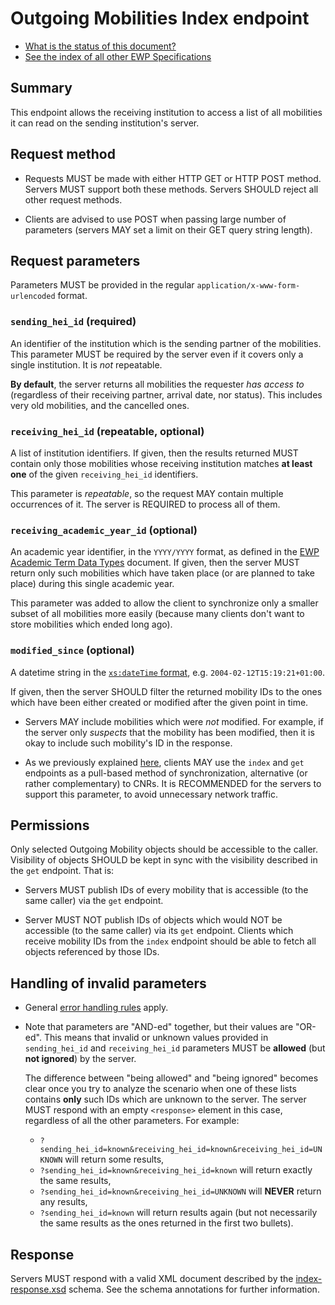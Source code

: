 Outgoing Mobilities Index endpoint
==================================

* [What is the status of this document?][statuses]
* [See the index of all other EWP Specifications][develhub]


Summary
-------

This endpoint allows the receiving institution to access a list of all
mobilities it can read on the sending institution's server.


Request method
--------------

 * Requests MUST be made with either HTTP GET or HTTP POST method. Servers MUST
   support both these methods. Servers SHOULD reject all other request methods.

 * Clients are advised to use POST when passing large number of parameters
   (servers MAY set a limit on their GET query string length).


Request parameters
------------------

Parameters MUST be provided in the regular `application/x-www-form-urlencoded`
format.


### `sending_hei_id` (required)

An identifier of the institution which is the sending partner of the
mobilities. This parameter MUST be required by the server even if it covers
only a single institution. It is *not* repeatable.

**By default**, the server returns all mobilities the requester *has access to*
(regardless of their receiving partner, arrival date, nor status). This
includes very old mobilities, and the cancelled ones.


### `receiving_hei_id` (repeatable, optional)

A list of institution identifiers. If given, then the results returned MUST
contain only those mobilities whose receiving institution matches **at least
one** of the given `receiving_hei_id` identifiers.

This parameter is *repeatable*, so the request MAY contain multiple occurrences
of it. The server is REQUIRED to process all of them.


### `receiving_academic_year_id` (optional)

An academic year identifier, in the `YYYY/YYYY` format, as defined in the
[EWP Academic Term Data Types](https://github.com/erasmus-without-paper/ewp-specs-types-academic-term)
document. If given, then the server MUST return only such mobilities which
have taken place (or are planned to take place) during this single academic
year.

This parameter was added to allow the client to synchronize only a smaller
subset of all mobilities more easily (because many clients don't want to store
mobilities which ended long ago).


### `modified_since` (optional)

A datetime string in the [`xs:dateTime` format][xs-datetime], e.g.
`2004-02-12T15:19:21+01:00`.

If given, then the server SHOULD filter the returned mobility IDs to the ones
which have been either created or modified after the given point in time.

 * Servers MAY include mobilities which were *not* modified. For example, if
   the server only *suspects* that the mobility has been modified, then it is
   okay to include such mobility's ID in the response.

 * As we previously explained [here][index-pulling], clients MAY use the
   `index` and `get` endpoints as a pull-based method of synchronization,
   alternative (or rather complementary) to CNRs. It is RECOMMENDED for the
   servers to support this parameter, to avoid unnecessary network traffic.


Permissions
-----------

Only selected Outgoing Mobility objects should be accessible to the caller.
Visibility of objects SHOULD be kept in sync with the visibility described in
the `get` endpoint. That is:

 * Servers MUST publish IDs of every mobility that is accessible (to the same
   caller) via the `get` endpoint.

 * Server MUST NOT publish IDs of objects which would NOT be accessible (to the
   same caller) via its `get` endpoint. Clients which receive mobility IDs from
   the `index` endpoint should be able to fetch all objects referenced by those
   IDs.


Handling of invalid parameters
------------------------------

 * General [error handling rules][error-handling] apply.

 * Note that parameters are "AND-ed" together, but their values are "OR-ed".
   This means that invalid or unknown values provided in `sending_hei_id` and
   `receiving_hei_id` parameters MUST be **allowed** (but **not ignored**) by
   the server.

   The difference between "being allowed" and "being ignored" becomes clear
   once you try to analyze the scenario when one of these lists contains
   **only** such IDs which are unknown to the server. The server MUST respond
   with an empty `<response>` element in this case, regardless of all the other
   parameters. For example:

   * `?sending_hei_id=known&receiving_hei_id=known&receiving_hei_id=UNKNOWN`
     will return some results,
   * `?sending_hei_id=known&receiving_hei_id=known` will return exactly the
     same results,
   * `?sending_hei_id=known&receiving_hei_id=UNKNOWN` will **NEVER** return any
     results,
   * `?sending_hei_id=known` will return results again (but not necessarily the
     same results as the ones returned in the first two bullets).


Response
--------

Servers MUST respond with a valid XML document described by the
[index-response.xsd](index-response.xsd) schema. See the schema annotations
for further information.


[develhub]: http://developers.erasmuswithoutpaper.eu/
[statuses]: https://github.com/erasmus-without-paper/ewp-specs-management#statuses
[registry-spec]: https://github.com/erasmus-without-paper/ewp-specs-api-registry
[discovery-api]: https://github.com/erasmus-without-paper/ewp-specs-api-discovery
[echo]: https://github.com/erasmus-without-paper/ewp-specs-api-echo
[error-handling]: https://github.com/erasmus-without-paper/ewp-specs-architecture#error-handling
[institutions-api]: https://github.com/erasmus-without-paper/ewp-specs-api-institutions
[index-pulling]: https://github.com/erasmus-without-paper/ewp-specs-architecture#index-pulling
[xs-datetime]: https://www.w3.org/TR/xmlschema11-2/#dateTime

